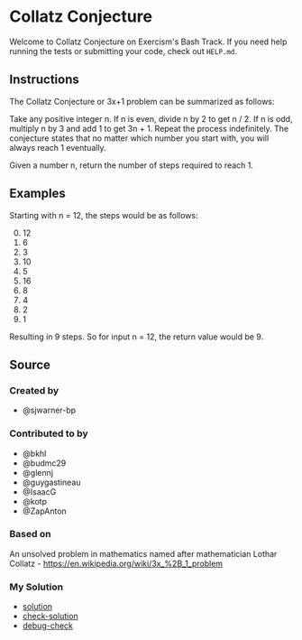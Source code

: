 # Collatz Conjecture

Welcome to Collatz Conjecture on Exercism's Bash Track.
If you need help running the tests or submitting your code, check out `HELP.md`.

## Instructions

The Collatz Conjecture or 3x+1 problem can be summarized as follows:

Take any positive integer n. If n is even, divide n by 2 to get n / 2. If n is
odd, multiply n by 3 and add 1 to get 3n + 1. Repeat the process indefinitely.
The conjecture states that no matter which number you start with, you will
always reach 1 eventually.

Given a number n, return the number of steps required to reach 1.

## Examples

Starting with n = 12, the steps would be as follows:

0. 12
1. 6
2. 3
3. 10
4. 5
5. 16
6. 8
7. 4
8. 2
9. 1

Resulting in 9 steps. So for input n = 12, the return value would be 9.

## Source

### Created by

- @sjwarner-bp

### Contributed to by

- @bkhl
- @budmc29
- @glennj
- @guygastineau
- @IsaacG
- @kotp
- @ZapAnton

### Based on

An unsolved problem in mathematics named after mathematician Lothar Collatz - https://en.wikipedia.org/wiki/3x_%2B_1_problem

### My Solution

- [solution](./collatz_conjecture.sh)
- [check-solution](./run-tests-bats.txt)
- [debug-check](./run-tests-debug.txt)
